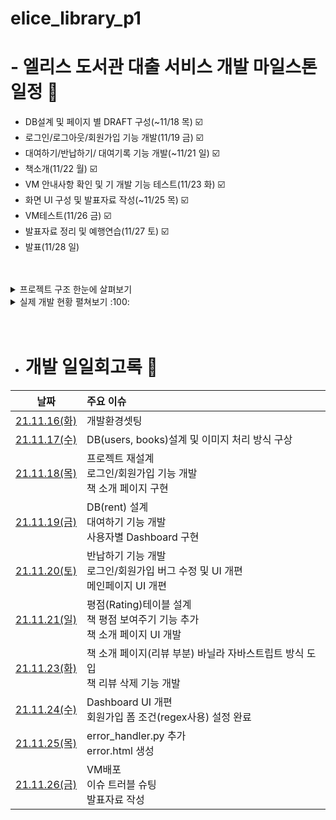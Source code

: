 # elice_library_p1

# - 엘리스 도서관 대출 서비스 개발 마일스톤 일정 :thinking:

  - DB설계 및 페이지 별 DRAFT 구성(~11/18 목) :ballot_box_with_check: 
  - 로그인/로그아웃/회원가입 기능 개발(11/19 금) :ballot_box_with_check: 
  - 대여하기/반납하기/ 대여기록 기능 개발(~11/21 일) :ballot_box_with_check: 
  - 책소개(11/22 월) :ballot_box_with_check: 
  - VM 안내사항 확인 및 기 개발 기능 테스트(11/23 화) :ballot_box_with_check: 
  - 화면 UI 구성 및 발표자료 작성(~11/25 목) :ballot_box_with_check: 
  - VM테스트(11/26 금) :ballot_box_with_check: 
  - 발표자료 정리 및 예행연습(11/27 토) :ballot_box_with_check: 
  - 발표(11/28 일)

<br>
<br>

<details><summary>프로젝트 구조 한눈에 살펴보기</summary>

```
├── app/
│      ├─ __init__.py
│      ├─ models.py
│      ├─ main.py
│      ├─ dashboard.py
│      ├─ detail.py
│      ├─ auth.py
│      ├─ migrations/
│      ├─ static/
│      │   ├─ books.json
│      │   ├─ css/
│      │   ├─ js/
│      │   └─ img/
│      ├─ tests/
│      │   └─ error_handler.py
│      └─ templates/
│            ├─ base.html
│            ├─ home.html
│            ├─ dashboard.html
│            ├─ detail.html
│            ├─ login.html
│            ├─ signup.html
│            └─ error.html
├── .env
├── .gitignore
├── config.py
├── loaddata.py
├── requirements.txt
└── README.md
```

</details> 

<details><summary>실제 개발 현황 펼쳐보기 :100:</summary>

  - 2021/11/16 화
    - DB설계 및 프로젝트 요구 기능 파악
    - 로그인 페이지 및 메인 페이지 구현 
    <br>
  - 2021/11/18 목
    - <span style="color:red"> **DB(users, books)설계 및 프로젝트 재구성** </span> 
    - DB 데이터 입력
    - 로그인/로그아웃/회원가입 기능 개발, 책소개 페이지 구현
    <br>
  - 2021/11/19 금
    - 대여 기록 DB 설계
    - 대여하기 기능 개발 완료
    <br>
  - 2021/11/20 토
    - 반납하기/ 대여기록 기능 개발 완료
    - 메인 페이지 UI 개편
    - 회원가입 및 로그인 UI 개발 완료
    - 회원가입 시 USERNAME이 undefined로 입력되는 오류 수정
    <br>
  - 2021/11/21 일
    - 평점(rating) 테이블 설계 및 구현, 평점 기능 추가
    - 책 소개 페이지 UI 개발
    - Dashboard 페이지 책 리스트가 출력되지 않는 이슈 해결
    <br>
  - 2021/11/22 월
    - 메인페이지 페이지네이션 기능 개발 완료
    - Dashboard 현재 대여 중인 책 count 오류 이슈 해결
    <br>
  - 2021/11/23 화
    - 책 소개 페이지(리뷰 부분) 렌더링 방식 개편
    - 렌더링 방식 개편에 따른 책 소개 페이지 books & users 테이블 join방식 변경
    - 책 리뷰 삭제 기능 개발 완료
    <br>
  - 2021/11/24 수
    - Dashboard UI 개편
    - 회원가입 이름, 이메일, 비밀번호 가입 조건 설정 완료
    <br>
  - 2021/11/25 목
    - app_errorhandler 추가
    <br>
  - 2021/11/26 금
    - VM 배포 및 트러블슈팅
    - 발표 자료 작성
    <br>

</details>    



<br>
<br>


- # 개발 일일회고록 :pencil: 


| 날짜     | 주요 이슈 |
| :------: | :------ | 
| [21.11.16(화)](https://kdt-gitlab.elice.io/003-part2-project-library/team1/youngsuk/-/wikis/21.11.16(%ED%99%94)-%EC%9D%BC%EC%9D%BC%ED%9A%8C%EA%B3%A0) | 개발환경셋팅 |
| [21.11.17(수)](https://kdt-gitlab.elice.io/003-part2-project-library/team1/youngsuk/-/wikis/21.11.17(%EC%88%98)-%EC%9D%BC%EC%9D%BC%ED%9A%8C%EA%B3%A0) | DB(users, books)설계 및 이미지 처리 방식 구상 |
| [21.11.18(목)](https://kdt-gitlab.elice.io/003-part2-project-library/team1/youngsuk/-/wikis/21.11.18(%EB%AA%A9)-%EC%9D%BC%EC%9D%BC%ED%9A%8C%EA%B3%A0)| 프로젝트 재설계 <br> 로그인/회원가입 기능 개발 <br> 책 소개 페이지 구현 <br> |
| [21.11.19(금)](https://kdt-gitlab.elice.io/003-part2-project-library/team1/youngsuk/-/wikis/21.11.19(%EA%B8%88)-%EC%9D%BC%EC%9D%BC%ED%9A%8C%EA%B3%A0) | DB(rent) 설계 <br> 대여하기 기능 개발 <br> 사용자별 Dashboard 구현 <br>  |
| [21.11.20(토)](https://kdt-gitlab.elice.io/003-part2-project-library/team1/youngsuk/-/wikis/21.11.20(%ED%86%A0)-%EC%9D%BC%EC%9D%BC%ED%9A%8C%EA%B3%A0) | 반납하기 기능 개발 <br> 로그인/회원가입 버그 수정 및 UI 개편 <br> 메인페이지 UI 개편 <br> |
| [21.11.21(일)](https://kdt-gitlab.elice.io/003-part2-project-library/team1/youngsuk/-/wikis/21.11.21(%EC%9D%BC)-%EC%9D%BC%EC%9D%BC%ED%9A%8C%EA%B3%A0) | 평점(Rating)테이블 설계 <br> 책 평점 보여주기 기능 추가 <br> 책 소개 페이지 UI 개발 |
| [21.11.23(화)](https://kdt-gitlab.elice.io/003-part2-project-library/team1/youngsuk/-/wikis/21.11.23(%ED%99%94)-%EC%9D%BC%EC%9D%BC%ED%9A%8C%EA%B3%A0) | 책 소개 페이지(리뷰 부분) 바닐라 자바스트립트 방식 도입 <br> 책 리뷰 삭제 기능 개발 |
| [21.11.24(수)](https://kdt-gitlab.elice.io/003-part2-project-library/team1/youngsuk/-/wikis/21.11.24(%EC%88%98)-%EC%9D%BC%EC%9D%BC%ED%9A%8C%EA%B3%A0) | Dashboard UI 개편 <br> 회원가입 폼 조건(regex사용) 설정 완료 |
| [21.11.25(목)](https://kdt-gitlab.elice.io/003-part2-project-library/team1/youngsuk/-/wikis/21.11.25(%EB%AA%A9)-%EC%9D%BC%EC%9D%BC%ED%9A%8C%EA%B3%A0) | error_handler.py 추가 <br> error.html 생성 |
| [21.11.26(금)](https://kdt-gitlab.elice.io/003-part2-project-library/team1/youngsuk/-/wikis/21.11.26(%EA%B8%88)-%EC%9D%BC%EC%9D%BC%ED%9A%8C%EA%B3%A0) | VM배포 <br> 이슈 트러블 슈팅  <br> 발표자료 작성  |
